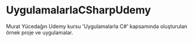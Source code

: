 # UygulamalarlaCSharpUdemy
Murat Yücedağın Udemy kursu 'Uygulamalarla C#' kapsamında oluşturulan örnek proje ve uygulamalar.
